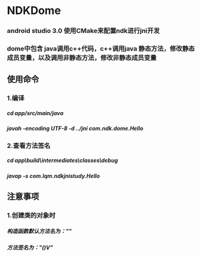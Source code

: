 # NDKDome
### android studio 3.0 使用CMake来配置ndk进行jni开发
### dome中包含 java调用c++代码，c++调用java 静态方法，修改静态成员变量，以及调用非静态方法，修改非静态成员变量

## 使用命令
### 1.编译
##### cd app/src/main/java
##### javah -encoding UTF-8 -d ../jni com.ndk.dome.Hello

### 2.查看方法签名
##### cd app\build\intermediates\classes\debug
##### javap -s com.lqm.ndkjnistudy.Hello

## 注意事项
### 1.创建类的对象时
##### 构造函数默认方法名为："<init>"
##### 方法签名为："()V"
